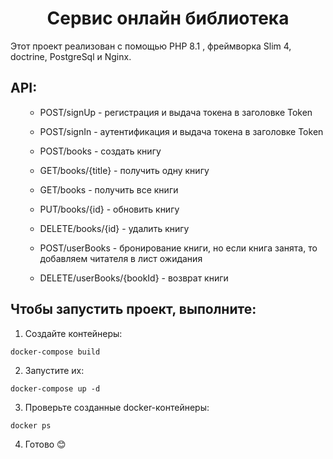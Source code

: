 <!-- <h2 align="center">Всем привет, меня зовут <a href="https://github.com/yulkabal" target="_blank">Юлия</a>
<img src="https://github.com/blackcater/blackcater/raw/main/images/Hi.gif" height="32"/></h2>   -->
 <h1 align="center">Сервис онлайн библиотека</h1>
  <p>Этот проект реализован с помощью PHP 8.1 , фреймворка Slim 4, doctrine, PostgreSql и Nginx.

  
<h2>API:</h2>
<ul>
  
- POST/signUp - регистрация и выдача токена в заголовке Token
  
- POST/signIn - аутентификация и выдача токена в заголовке Token

- POST/books - создать книгу
  
- GET/books/{title} - получить одну книгу
  
- GET/books - получить все книги
  
- PUT/books/{id} - обновить книгу
  
- DELETE/books/{id} - удалить книгу

- POST/userBooks - бронирование книги, но если книга занята, то добавляем читателя в лист ожидания
  
- DELETE/userBooks/{bookId} - возврат книги
</ul>

<h2>Чтобы запустить проект, выполните:</h2>

 1. Создайте контейнеры:

```docker-compose build```

2. Запустите их:

```docker-compose up -d```

3. Проверьте созданные docker-контейнеры:

```docker ps```

4. Готово 😊
